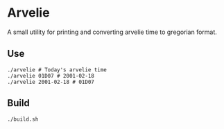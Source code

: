 # Arvelie

A small utility for printing and converting arvelie time to gregorian format.

## Use

```
./arvelie # Today's arvelie time
./arvelie 01D07 # 2001-02-18
./arvelie 2001-02-18 # 01D07
```

## Build

```
./build.sh
```